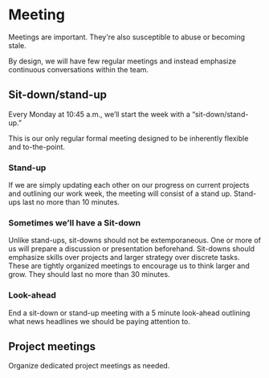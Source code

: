 # Meeting

Meetings are important. They're also susceptible to abuse or becoming stale.

By design, we will have few regular meetings and instead emphasize continuous conversations within the team.

## Sit-down/stand-up

Every Monday at 10:45 a.m., we’ll start the week with a “sit-down/stand-up.”

This is our only regular formal meeting designed to be inherently flexible and to-the-point.

### Stand-up

If we are simply updating each other on our progress on current projects and outlining our work week, the meeting will consist of a stand up. Stand-ups last no more than 10 minutes.

### **Sometimes we’ll have a** Sit-down

Unlike stand-ups, sit-downs should not be extemporaneous. One or more of us will prepare a discussion or presentation beforehand. Sit-downs should emphasize skills over projects and larger strategy over discrete tasks. These are tightly organized meetings to encourage us to think larger and grow. They should last no more than 30 minutes.

### Look-ahead

End a sit-down or stand-up meeting with a 5 minute look-ahead outlining what news headlines we should be paying attention to.

## Project meetings

Organize dedicated project meetings as needed.

